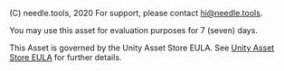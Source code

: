(C) needle.tools, 2020
For support, please contact hi@needle.tools.

You may use this asset for evaluation purposes for 7 (seven) days.

This Asset is governed by the Unity Asset Store EULA.
See <a href="https://unity3d.com/legal/as_terms">Unity Asset Store EULA</a> for further details.